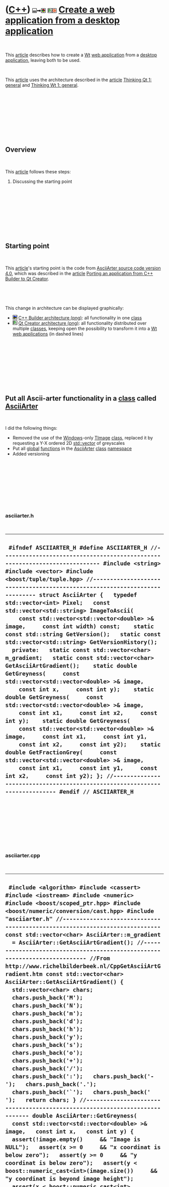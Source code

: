 



 

 

 

 

 

([C++](Cpp.htm)) ![Desktop](PicDesktop.png)![to](PicTo.png)![Web](PicWeb.png) ![Qt Creator](PicQtCreator.png)![Ubuntu](PicUbuntu.png) [Create a web application from a desktop application](CppFromDesktopToWebApplication.htm)
===============================================================================================================================================================================================================================

 

This [article](CppArticle.htm) describes how to create a [Wt](CppWt.htm)
[web application](CppWebApplication.htm) from a [desktop
application](CppDesktopApplication.htm), leaving both to be used.

 

This [article](CppArticle.htm) uses the architecture described in the
[article](CppArticle.htm) [Thinking Qt 1: general](CppThinkingQt1.htm)
and [Thinking Wt 1: general](CppThinkingWt1.htm).

 

 

 

 

 

Overview
--------

 

This [article](CppArticle.htm) follows these steps:

1.  Discussing the starting point

 

 

 

 

 

Starting point
--------------

 

This [article](CppArticle.htm)'s starting point is the code from
[AsciiArter source code version 4.0](ToolAsciiArterSource_4_0.htm),
which was described in the [article](CppArticle.htm) [Porting an
application from C++ Builder to Qt
Creator](CppFromCppBuilderToQtCreator.htm).

 

 

This change in architecture can be displayed graphically:

-   ![C++ Builder](PicCppBuilder.png) [C++ Builder
    architecture (png)](CppFromCppBuilderToQtCreatorBefore.png): all
    functionality in one [class](CppClass.htm)
-   ![Qt Creator](PicQtCreator.png) [Qt Creator
    architecture (png)](CppFromCppBuilderToQtCreator.png): all
    functionality distributed over multiple [classes](CppClass.htm),
    keeping open the possibility to transform it into a [Wt](CppWt.htm)
    [web applications](CppWebApplication.htm) (in dashed lines)

 

 

 

 

 

Put all Ascii-arter functionality in a [class](CppClass.htm) called [AsciiArter](CppAsciiArter.htm)
---------------------------------------------------------------------------------------------------

 

I did the following things:

-   Removed the use of the [Windows](CppWindows.htm)-only
    [TImage](CppTImage.htm) [class](CppClass.htm), replaced it by
    requesting a Y-X ordered 2D [std::vector](CppVector.htm) of
    greyscales
-   Put all [global](CppGlobal.htm) [functions](CppFunction.htm) in the
    [AsciiArter](CppAsciiArter.htm) [class](CppClass.htm)
    [namespace](CppNamespace.htm)
-   Added versioning

 

 

 

 

 

### asciiarter.h

 

  -------------------------------------------------------------------------------------------------------------------------------------------------------------------------------------------------------------------------------------------------------------------------------------------------------------------------------------------------------------------------------------------------------------------------------------------------------------------------------------------------------------------------------------------------------------------------------------------------------------------------------------------------------------------------------------------------------------------------------------------------------------------------------------------------------------------------------------------------------------------------------------------------------------------------------------------------------------------------------------------------------------------------------------------------------------------------------------------------------------------------------------------------------------------------------------------------------------------------------------------------------------------------------------------------------------------------------------------------------------------------------------------
  ` #ifndef ASCIIARTER_H #define ASCIIARTER_H //--------------------------------------------------------------------------- #include <string> #include <vector> #include <boost/tuple/tuple.hpp> //--------------------------------------------------------------------------- struct AsciiArter {   typedef std::vector<int> Pixel;   const std::vector<std::string> ImageToAscii(     const std::vector<std::vector<double> >& image,     const int width) const;    static const std::string GetVersion();   static const std::vector<std::string> GetVersionHistory();    private:   static const std::vector<char> m_gradient;   static const std::vector<char> GetAsciiArtGradient();    static double GetGreyness(     const std::vector<std::vector<double> >& image,     const int x,     const int y);    static double GetGreyness(     const std::vector<std::vector<double> >& image,     const int x1,     const int x2,     const int y);    static double GetGreyness(     const std::vector<std::vector<double> >& image,     const int x1,     const int y1,     const int x2,     const int y2);    static double GetFractionGrey(     const std::vector<std::vector<double> >& image,     const int x1,     const int y1,     const int x2,     const int y2); }; //--------------------------------------------------------------------------- #endif // ASCIIARTER_H`
  -------------------------------------------------------------------------------------------------------------------------------------------------------------------------------------------------------------------------------------------------------------------------------------------------------------------------------------------------------------------------------------------------------------------------------------------------------------------------------------------------------------------------------------------------------------------------------------------------------------------------------------------------------------------------------------------------------------------------------------------------------------------------------------------------------------------------------------------------------------------------------------------------------------------------------------------------------------------------------------------------------------------------------------------------------------------------------------------------------------------------------------------------------------------------------------------------------------------------------------------------------------------------------------------------------------------------------------------------------------------------------------------

 

 

 

 

 

### asciiarter.cpp

 

  --------------------------------------------------------------------------------------------------------------------------------------------------------------------------------------------------------------------------------------------------------------------------------------------------------------------------------------------------------------------------------------------------------------------------------------------------------------------------------------------------------------------------------------------------------------------------------------------------------------------------------------------------------------------------------------------------------------------------------------------------------------------------------------------------------------------------------------------------------------------------------------------------------------------------------------------------------------------------------------------------------------------------------------------------------------------------------------------------------------------------------------------------------------------------------------------------------------------------------------------------------------------------------------------------------------------------------------------------------------------------------------------------------------------------------------------------------------------------------------------------------------------------------------------------------------------------------------------------------------------------------------------------------------------------------------------------------------------------------------------------------------------------------------------------------------------------------------------------------------------------------------------------------------------------------------------------------------------------------------------------------------------------------------------------------------------------------------------------------------------------------------------------------------------------------------------------------------------------------------------------------------------------------------------------------------------------------------------------------------------------------------------------------------------------------------------------------------------------------------------------------------------------------------------------------------------------------------------------------------------------------------------------------------------------------------------------------------------------------------------------------------------------------------------------------------------------------------------------------------------------------------------------------------------------------------------------------------------------------------------------------------------------------------------------------------------------------------------------------------------------------------------------------------------------------------------------------------------------------------------------------------------------------------------------------------------------------------------------------------------------------------------------------------------------------------------------------------------------------------------------------------------------------------------------------------------------------------------------------------------------------------------------------------------------------------------------------------------------------------------------------------------------------------------------------------------------------------------------------------------------------------------------------------------------------------------------------------------------------------------------------------------------------------------------------------------------------------------------------------------------------------------------------------------------------------------------------------------------------------------------------------------------------------------------------------------------------------------------------------------------------------------------------------------------------------------------------------------------------------------------------------------------------------------------------------------------------------------------------------------------------------------------------------------------------------------------------------------------------------------------------------------------------------------------------------------------------------------------------------------------------------------------------------------------------------------------------------------------------------------------------------------------------------------------------------------------------------------------------------------------------------------------------------------------------------------------------------------------------------------------------------------------------------------------------------------------------------------------------------------------------------------------------------------------------------------------------------------------------------------------------------------------------------------------------------------------------------------------------------------------------------------------------------------------------------------------------------------------------------------------------------------------------------------------------------------------------------------------------------------------------------------------------------------------------------------------------------------------------------------------------------------------------------------------------------------------------------------------------------------------------------------------------------------------------------------------------------------------------------------------------------------------------------------------------------------------------------------------------------------------------------------------------------------------------------------------------------------------------------------------------------------------------------------------------------------------------------------------------------------------------------------------------------------------------------------------------------------------------------------------------------------------------------------------------------------------------------------------------------------------------------------------------------------------------------------------------------------------------------------------------------------------------------------------------------------------------------------------------------------------------------------------------------------------------------------------------------------------------------------------------------------------------------------------------------------------------------------------------------------------------------------
  ``  #include <algorithm> #include <cassert> #include <iostream> #include <numeric> #include <boost/scoped_ptr.hpp> #include <boost/numeric/conversion/cast.hpp> #include "asciiarter.h" //--------------------------------------------------------------------------- const std::vector<char> AsciiArter::m_gradient   = AsciiArter::GetAsciiArtGradient(); //--------------------------------------------------------------------------- //From http://www.richelbilderbeek.nl/CppGetAsciiArtGradient.htm const std::vector<char> AsciiArter::GetAsciiArtGradient() {   std::vector<char> chars;   chars.push_back('M');   chars.push_back('N');   chars.push_back('m');   chars.push_back('d');   chars.push_back('h');   chars.push_back('y');   chars.push_back('s');   chars.push_back('o');   chars.push_back('+');   chars.push_back('/');   chars.push_back(':');   chars.push_back('-');   chars.push_back('.');   chars.push_back('`');   chars.push_back(' ');   return chars; } //--------------------------------------------------------------------------- double AsciiArter::GetGreyness(   const std::vector<std::vector<double> >& image,   const int x,   const int y) {   assert(!image.empty()     && "Image is NULL");   assert(x >= 0     && "x coordinat is below zero");   assert(y >= 0     && "y coordinat is below zero");   assert(y < boost::numeric_cast<int>(image.size())     && "y coordinat is beyond image height");   assert(x < boost::numeric_cast<int>(image[y].size())     && "x coordinat is beyond image width");   const double greyness = image[y][x];   assert(greyness >= 0.0);   assert(greyness <= 1.0);   return greyness; } //--------------------------------------------------------------------------- //Get a line of pixel's average greyness double AsciiArter::GetGreyness(   const std::vector<std::vector<double> >& image,   const int x1,   const int x2,   const int y) {   assert(!image.empty()     && "Image is NULL");   assert(x1 >= 0     && "x1 coordinat is below zero");   assert(x2 >= 0     && "x2 coordinat is below zero");   assert(y >= 0     && "y coordinat is below zero");   assert(y < boost::numeric_cast<int>(image.size())     && "y coordinat is beyond image height");   assert(x1 < x2     && "X-coordinats must be different and ordered");   assert(x1 < boost::numeric_cast<int>(image[y].size())     && "x1 coordinat is beyond image width");   assert(x2 < boost::numeric_cast<int>(image[y].size())     && "x2 coordinat is beyond image width");   assert(image[y].begin() + x2 != image[y].end()     && "x2 coordinat iterator must not be beyond image width");   const double average_greyness = std::accumulate(     image[y].begin() + x1,     image[y].begin() + x2,     0.0) / boost::numeric_cast<double>(x2-x1);   assert(average_greyness >= 0.0);   assert(average_greyness <= 1.0);   return average_greyness; } //--------------------------------------------------------------------------- //Get a square of pixels' average greyness double AsciiArter::GetGreyness(   const std::vector<std::vector<double> >& image,   const int x1,   const int y1,   const int x2,   const int y2) {   assert(y1 < y2     && "Y-coordinats must be ordered");    double sum = 0.0;    for (int y=y1; y!=y2; ++y)   {     const double grey = GetGreyness(image,x1,x2,y);     assert(grey >= 0 && grey < 1.0);     sum+=grey;   }   const double average_greyness = sum     / boost::numeric_cast<double>(y2 - y1);    assert(average_greyness >=0.0 && average_greyness <= 1.0);   return average_greyness; } //--------------------------------------------------------------------------- //Generalizes a pixel, line or rectangle to one average greyness double AsciiArter::GetFractionGrey(   const std::vector<std::vector<double> >& image,   const int x1,   const int y1,   const int x2,   const int y2) {   assert(x1 <= x2);   assert(y1 <= y2);   if (x1 == x2 && y1 == y2) return GetGreyness(image,x1,y1);   if (y1 == y2) return GetGreyness(image,x1,x2,y1);   if (x1 == x2)   {     assert(y1 < y2);     double sum = 0;     for (int y=y1; y!=y2; ++y)     {       const double g = GetGreyness(image,x1,y);       assert(g >= 0.0);       assert(g <= 1.0);       sum+=g;     }     const double average_greyness       = sum / boost::numeric_cast<double>(y2-y1);     assert(average_greyness >= 0.0);     assert(average_greyness <= 1.0);     return average_greyness;   }   return GetGreyness(image,x1,y1,x2,y2); } //--------------------------------------------------------------------------- const std::string AsciiArter::GetVersion() {   return "1.0"; } //--------------------------------------------------------------------------- const std::vector<std::string> AsciiArter::GetVersionHistory() {   std::vector<std::string> v;   v.push_back("2011-03-23: Version 1.0: initial version");   return v; } //--------------------------------------------------------------------------- //'image' must be a y-x-ordered std::vector of grey values //ranging from [0.0,1.0], where 0.0 denotes black and //1.0 denotes white. //From http://www.richelbilderbeek.nl/CppImageToAscii.htm const std::vector<std::string> AsciiArter::ImageToAscii(   const std::vector<std::vector<double> >& image,   const int width) const //How many chars the ASCII image will be wide {   //If the number of chars is below 5,   //the calculation would be more complicated due to a too trivial value of charWidth   assert(width >= 5);     //Maxy is in proportion with the bitmap   const int image_width  = image[0].size();   const int image_height = image.size();    const int maxy =     (static_cast<double>(width)     / static_cast<double>(image_width))     * static_cast<double>(image_height);   assert(maxy > 0);   const double dX = static_cast<double>(image_width)     / static_cast<double>(width);   const double dY = static_cast<double>(image_height)     / static_cast<double>(maxy);   assert(dX > 0.0);   assert(dY > 0.0);    std::vector<std::string> v;    for (int y=0; y!=maxy; ++y)   {     std::string s;     for (int x=0; x!=width; ++x)     {       const int x1 = std::min(         static_cast<double>(x) * dX,         image_width  - 1.0) + 0.5;       const int y1 = std::min(         static_cast<double>(y) * dY,         image_height - 1.0) + 0.5;       const int x2 = std::min(         (static_cast<double>(x) * dX) + dX,         image_width  - 1.0) + 0.5;       const int y2 = std::min(         (static_cast<double>(y) * dY) + dY,         image_height - 1.0) + 0.5;       assert(x1 >= 0);       assert(x2 >= 0);       assert(y1 >= 0);       assert(y2 >= 0);       assert(x1 < image_width);       assert(x2 < image_width);       assert(y1 < image_height);       assert(y2 < image_height);        const double f = GetFractionGrey(image,x1,y1,x2,y2);       assert(f >= 0.0 && f <= 1.0);       const int i         = boost::numeric_cast<int>(           f * boost::numeric_cast<double>(m_gradient.size() - 1));       assert(i >= 0);       assert(i < boost::numeric_cast<int>(m_gradient.size()));       const char c = m_gradient[i];       s+=c;     }     v.push_back(s);   }   return v; } //--------------------------------------------------------------------------- ``
  --------------------------------------------------------------------------------------------------------------------------------------------------------------------------------------------------------------------------------------------------------------------------------------------------------------------------------------------------------------------------------------------------------------------------------------------------------------------------------------------------------------------------------------------------------------------------------------------------------------------------------------------------------------------------------------------------------------------------------------------------------------------------------------------------------------------------------------------------------------------------------------------------------------------------------------------------------------------------------------------------------------------------------------------------------------------------------------------------------------------------------------------------------------------------------------------------------------------------------------------------------------------------------------------------------------------------------------------------------------------------------------------------------------------------------------------------------------------------------------------------------------------------------------------------------------------------------------------------------------------------------------------------------------------------------------------------------------------------------------------------------------------------------------------------------------------------------------------------------------------------------------------------------------------------------------------------------------------------------------------------------------------------------------------------------------------------------------------------------------------------------------------------------------------------------------------------------------------------------------------------------------------------------------------------------------------------------------------------------------------------------------------------------------------------------------------------------------------------------------------------------------------------------------------------------------------------------------------------------------------------------------------------------------------------------------------------------------------------------------------------------------------------------------------------------------------------------------------------------------------------------------------------------------------------------------------------------------------------------------------------------------------------------------------------------------------------------------------------------------------------------------------------------------------------------------------------------------------------------------------------------------------------------------------------------------------------------------------------------------------------------------------------------------------------------------------------------------------------------------------------------------------------------------------------------------------------------------------------------------------------------------------------------------------------------------------------------------------------------------------------------------------------------------------------------------------------------------------------------------------------------------------------------------------------------------------------------------------------------------------------------------------------------------------------------------------------------------------------------------------------------------------------------------------------------------------------------------------------------------------------------------------------------------------------------------------------------------------------------------------------------------------------------------------------------------------------------------------------------------------------------------------------------------------------------------------------------------------------------------------------------------------------------------------------------------------------------------------------------------------------------------------------------------------------------------------------------------------------------------------------------------------------------------------------------------------------------------------------------------------------------------------------------------------------------------------------------------------------------------------------------------------------------------------------------------------------------------------------------------------------------------------------------------------------------------------------------------------------------------------------------------------------------------------------------------------------------------------------------------------------------------------------------------------------------------------------------------------------------------------------------------------------------------------------------------------------------------------------------------------------------------------------------------------------------------------------------------------------------------------------------------------------------------------------------------------------------------------------------------------------------------------------------------------------------------------------------------------------------------------------------------------------------------------------------------------------------------------------------------------------------------------------------------------------------------------------------------------------------------------------------------------------------------------------------------------------------------------------------------------------------------------------------------------------------------------------------------------------------------------------------------------------------------------------------------------------------------------------------------------------------------------------------------------------------------------------------------------------------------------------------------------------------------------------------------------------------------------------------------------------------------------------------------------------------------------------------------------------------------------------------------------------------------------------------------------------------------------------------------------------------------------------------------------------------------------------------------------------------------------------------------------

 

 

 

 

 

Put the [GUI](CppGui.htm) logic in a platform-independent [class](CppClass.htm) called [TestAsciiArterDialog](CppTestAsciiArterDialog.htm)
------------------------------------------------------------------------------------------------------------------------------------------

 

I did the following things:

-   Removed the use of the [Windows](CppWindows.htm)-only
    [TImage](CppTImage.htm) [class](CppClass.htm), replaced it by
    requesting a Y-X ordered 2D [std::vector](CppVector.htm) of
    greyscales
-   Added versioning

 

 

 

 

 

### testasciiarterdialog.h

 

  ------------------------------------------------------------------------------------------------------------------------------------------------------------------------------------------------------------------------------------------------------------------------------------------------------------------------------------------------------------------------------------------------------------------------------------------------------------------------------------------------------------------------------------------------------------------------------------------------------------------------------------------------------------------------------------------------------------------------------------------------------------------------------------------------------------------------------------------------------------------------------------------------------------------------------------------------------------------------------------------------------------------------------------------------------------------------------------------------------------------------------------------------------------------------------------------------------------------------
  ` #ifndef TESTASCIIARTERDIALOG_H #define TESTASCIIARTERDIALOG_H //--------------------------------------------------------------------------- #include <string> #include <vector> //--------------------------------------------------------------------------- #include <boost/scoped_ptr.hpp> //--------------------------------------------------------------------------- #include "about.h" struct AsciiArter; //--------------------------------------------------------------------------- struct TestAsciiArterDialog {   TestAsciiArterDialog();   const std::vector<std::string>& GetAsciiArt() const { return m_asciiart; }   bool CanConvert() const;   void Convert();    static const About GetAbout();   static const std::string GetVersion();   static const std::vector<std::string> GetVersionHistory();    void SetImage(const std::vector<std::vector<double> >& image);   void SetWidth(const int width);    private:   std::vector<std::string> m_asciiart;   std::vector<std::vector<double> > m_image;   int m_width;    const boost::scoped_ptr<AsciiArter> m_asciiarter; }; //--------------------------------------------------------------------------- #endif // TESTASCIIARTERDIALOG_H`
  ------------------------------------------------------------------------------------------------------------------------------------------------------------------------------------------------------------------------------------------------------------------------------------------------------------------------------------------------------------------------------------------------------------------------------------------------------------------------------------------------------------------------------------------------------------------------------------------------------------------------------------------------------------------------------------------------------------------------------------------------------------------------------------------------------------------------------------------------------------------------------------------------------------------------------------------------------------------------------------------------------------------------------------------------------------------------------------------------------------------------------------------------------------------------------------------------------------------------

 

 

 

 

 

### testasciiarterdialog.cpp

 

  -----------------------------------------------------------------------------------------------------------------------------------------------------------------------------------------------------------------------------------------------------------------------------------------------------------------------------------------------------------------------------------------------------------------------------------------------------------------------------------------------------------------------------------------------------------------------------------------------------------------------------------------------------------------------------------------------------------------------------------------------------------------------------------------------------------------------------------------------------------------------------------------------------------------------------------------------------------------------------------------------------------------------------------------------------------------------------------------------------------------------------------------------------------------------------------------------------------------------------------------------------------------------------------------------------------------------------------------------------------------------------------------------------------------------------------------------------------------------------------------------------------------------------------------------------------------------------------------------------------------------------------------------------------------------------------------------------------------------------------------------------------------------------------------------------------------------------------------------------------------------------------------------------------------------------------------------------------------------------------------------------------------------------------------------------------------------------------------------------------------------------------------------------------------------------------------------------------------
  ` #include "asciiarter.h" #include "testasciiarterdialog.h" //--------------------------------------------------------------------------- TestAsciiArterDialog::TestAsciiArterDialog()   : m_width(0),     m_asciiarter(new AsciiArter) {  } //--------------------------------------------------------------------------- bool TestAsciiArterDialog::CanConvert() const {   return !m_image.empty() && m_width > 5; } //--------------------------------------------------------------------------- void TestAsciiArterDialog::Convert() {   m_asciiart = m_asciiarter->ImageToAscii(m_image,m_width); } //--------------------------------------------------------------------------- const About TestAsciiArterDialog::GetAbout() {   About a(     "Richel Bilderbeek",     "TestAsciiArter",     "tool to test the AsciiArter class",     "the 23rd of March 2011",     "2006-2011",     "http://www.richelbilderbeek.nl/ToolTestAsciiArter.htm",     GetVersion(),     GetVersionHistory());   a.AddLibrary("AsciiArter version: " + AsciiArter::GetVersion());   return a; } //--------------------------------------------------------------------------- const std::string TestAsciiArterDialog::GetVersion() {   return "4.0"; } //--------------------------------------------------------------------------- const std::vector<std::string> TestAsciiArterDialog::GetVersionHistory() {   std::vector<std::string> v;   v.push_back("2006-12-13: Version 1.0: initial version (then called 'AsciiArter') programmed in C++ Builder");   v.push_back("2006-12-16: Version 2.0: minor improvements");   v.push_back("2008-06-21: Version 3.0: minor improvements");   v.push_back("2011-03-23: Version 4.0: port to Qt Creator");   return v; } //--------------------------------------------------------------------------- void TestAsciiArterDialog::SetImage(const std::vector<std::vector<double> >& image) {   m_image = image; } //--------------------------------------------------------------------------- void TestAsciiArterDialog::SetWidth(const int width) {   assert(width > 5);   m_width = width; } //---------------------------------------------------------------------------`
  -----------------------------------------------------------------------------------------------------------------------------------------------------------------------------------------------------------------------------------------------------------------------------------------------------------------------------------------------------------------------------------------------------------------------------------------------------------------------------------------------------------------------------------------------------------------------------------------------------------------------------------------------------------------------------------------------------------------------------------------------------------------------------------------------------------------------------------------------------------------------------------------------------------------------------------------------------------------------------------------------------------------------------------------------------------------------------------------------------------------------------------------------------------------------------------------------------------------------------------------------------------------------------------------------------------------------------------------------------------------------------------------------------------------------------------------------------------------------------------------------------------------------------------------------------------------------------------------------------------------------------------------------------------------------------------------------------------------------------------------------------------------------------------------------------------------------------------------------------------------------------------------------------------------------------------------------------------------------------------------------------------------------------------------------------------------------------------------------------------------------------------------------------------------------------------------------------------------

 

 

 

 

 

Put the [Qt](CppQt.htm) [GUI](CppGui.htm) functionality in a [class](CppClass.htm) called [QtTestAsciiArterDialog](CppQtTestAsciiArterDialog.htm)
-------------------------------------------------------------------------------------------------------------------------------------------------

 

I did the following things:

-   Let GUI library used, Qt in this case, convert the QImage to the
    requested Y-X ordered 2D [std::vector](CppVector.htm) of greyscales

 

 

 

 

 

### qttestasciiarterdialog.h

 

  --------------------------------------------------------------------------------------------------------------------------------------------------------------------------------------------------------------------------------------------------------------------------------------------------------------------------------------------------------------------------------------------------------------------------------------------------------------------------------------------------------------------------------------------------------------------------------------------------------------------------------------------------------------------------------------------------------------------------------------------------------------------------------------------------------------------------------------------------------------------------------------------------------------------------------------------------------------------------------------------------------------------------------------------------------------------------------------------------------------------------------------------------------------------------------------------------------------------------------------------------------------------------------------------------------------------------------------------------------------------------------------------------
  ` #ifndef QTTESTASCIIARTERDIALOG_H #define QTTESTASCIIARTERDIALOG_H //--------------------------------------------------------------------------- #include <QDialog> //--------------------------------------------------------------------------- #include <boost/scoped_ptr.hpp> //--------------------------------------------------------------------------- #include "testasciiarterdialog.h" //--------------------------------------------------------------------------- namespace Ui {   class QtTestAsciiArterDialog; } //--------------------------------------------------------------------------- struct QImage; //--------------------------------------------------------------------------- class QtTestAsciiArterDialog : public QDialog {   Q_OBJECT  public:   explicit QtTestAsciiArterDialog(QWidget *parent = 0);   ~QtTestAsciiArterDialog();  protected:   void changeEvent(QEvent *e);  private:   Ui::QtTestAsciiArterDialog *ui;   const boost::scoped_ptr<TestAsciiArterDialog> m_dialog;   void DrawAsciiArt();    static const std::vector<std::vector<double> >     ConvertToGreyYx(const QImage * const i);  private slots:   void on_button_about_clicked();   void on_edit_width_textChanged(QString );   void on_button_load_clicked(); }; //--------------------------------------------------------------------------- #endif // QTTESTASCIIARTERDIALOG_H`
  --------------------------------------------------------------------------------------------------------------------------------------------------------------------------------------------------------------------------------------------------------------------------------------------------------------------------------------------------------------------------------------------------------------------------------------------------------------------------------------------------------------------------------------------------------------------------------------------------------------------------------------------------------------------------------------------------------------------------------------------------------------------------------------------------------------------------------------------------------------------------------------------------------------------------------------------------------------------------------------------------------------------------------------------------------------------------------------------------------------------------------------------------------------------------------------------------------------------------------------------------------------------------------------------------------------------------------------------------------------------------------------------------

 

 

 

 

 

### qttestasciiarterdialog.cpp

 

  ------------------------------------------------------------------------------------------------------------------------------------------------------------------------------------------------------------------------------------------------------------------------------------------------------------------------------------------------------------------------------------------------------------------------------------------------------------------------------------------------------------------------------------------------------------------------------------------------------------------------------------------------------------------------------------------------------------------------------------------------------------------------------------------------------------------------------------------------------------------------------------------------------------------------------------------------------------------------------------------------------------------------------------------------------------------------------------------------------------------------------------------------------------------------------------------------------------------------------------------------------------------------------------------------------------------------------------------------------------------------------------------------------------------------------------------------------------------------------------------------------------------------------------------------------------------------------------------------------------------------------------------------------------------------------------------------------------------------------------------------------------------------------------------------------------------------------------------------------------------------------------------------------------------------------------------------------------------------------------------------------------------------------------------------------------------------------------------------------------------------------------------------------------------------------------------------------------------------------------------------------------------------------------------------------------------------------------------------------------------------------------------------------------------------------------------------------------------------------------------------------------------------------------------------------------------------------------------------------------------------------------------------------------------------------------------------------------------------------------------------------------------------------------------------------------------------------------------------------------------------------------------------------------------------------------------------------------------------------------------------------------------------------------------------------------------------------------------------------------------------------------------------------------------------------------------------------------------------------------------------------------------------------------------------------------------------------------------------------------------------------------------------------------------------------------------------------------------------------------------------------------------------------------------------------------------------------------------------------------------------------------------------------------------------------------------------------------------------------------------------------------------------------------------------------------------------
  ` #include <boost/foreach.hpp> #include <boost/lexical_cast.hpp> #include <boost/numeric/conversion/cast.hpp> //--------------------------------------------------------------------------- #include <QFileDialog> #include <QImage> #include <QPixmap> //--------------------------------------------------------------------------- #include "asciiarter.h" #include "testasciiarterdialog.h" #include "qtaboutdialog.h" #include "qttestasciiarterdialog.h" #include "ui_qttestasciiarterdialog.h" //--------------------------------------------------------------------------- QtTestAsciiArterDialog::QtTestAsciiArterDialog(QWidget *parent)   : QDialog(parent, Qt::Window),     ui(new Ui::QtTestAsciiArterDialog),     m_dialog(new TestAsciiArterDialog) {   ui->setupUi(this);   ui->edit_width->setText("80");   on_edit_width_textChanged("80"); } //--------------------------------------------------------------------------- QtTestAsciiArterDialog::~QtTestAsciiArterDialog() {   delete ui; } //--------------------------------------------------------------------------- void QtTestAsciiArterDialog::changeEvent(QEvent *e) {   QDialog::changeEvent(e);   switch (e->type()) {   case QEvent::LanguageChange:     ui->retranslateUi(this);     break;   default:     break;   } } //--------------------------------------------------------------------------- void QtTestAsciiArterDialog::DrawAsciiArt() {   if (!m_dialog->CanConvert()) return;    m_dialog->Convert();    const std::vector<std::string>& v = m_dialog->GetAsciiArt();   ui->text->clear();    BOOST_FOREACH(const std::string& s,v)   {     ui->text->appendPlainText(s.c_str());   } } //--------------------------------------------------------------------------- void QtTestAsciiArterDialog::on_button_load_clicked() {   QFileDialog d;   const QString filename = d.getOpenFileName();    if (!QFile::exists(filename))   {     return;   }    QImage p(filename);   const std::vector<std::vector<double> > v     = ConvertToGreyYx(&p);    m_dialog->SetImage(v);   DrawAsciiArt(); } //--------------------------------------------------------------------------- //Returns a Y-X-ordered std::vector of greynesses. const std::vector<std::vector<double> >   QtTestAsciiArterDialog::ConvertToGreyYx(const QImage * const i) {   const int maxy = i->height();   const int maxx = i->width();   const int n_bytes = i->bytesPerLine() / maxx;    std::vector<std::vector<double> > v;   for (int y=0; y!=maxy; ++y)   {     v.push_back(std::vector<double>());     const unsigned char * const line = i->scanLine(y);     for (int x=0; x!=maxx; ++x)     {       int sum = 0;       for (int byte=0; byte!=n_bytes; ++byte)       {         sum += line[(x * n_bytes) + byte];       }       const double greyness         = (boost::numeric_cast<double>(sum)         / boost::numeric_cast<double>(n_bytes))         / 256.0;       assert(greyness >= 0.0);       assert(greyness <= 1.0);       v.back().push_back(greyness);      }   }   return v; } //--------------------------------------------------------------------------- void QtTestAsciiArterDialog::on_edit_width_textChanged(QString q) {   const std::string s = q.toStdString();   try   {     boost::lexical_cast<int>(s);   }   catch (boost::bad_lexical_cast&)   {     return;   }   const int width = boost::lexical_cast<int>(s);   if (width <= 5) return;   this->m_dialog->SetWidth(width);   DrawAsciiArt();  } //--------------------------------------------------------------------------- void QtTestAsciiArterDialog::on_button_about_clicked() {   About a = TestAsciiArterDialog::GetAbout();   QtAboutDialog d(a);   d.exec(); } //---------------------------------------------------------------------------`
  ------------------------------------------------------------------------------------------------------------------------------------------------------------------------------------------------------------------------------------------------------------------------------------------------------------------------------------------------------------------------------------------------------------------------------------------------------------------------------------------------------------------------------------------------------------------------------------------------------------------------------------------------------------------------------------------------------------------------------------------------------------------------------------------------------------------------------------------------------------------------------------------------------------------------------------------------------------------------------------------------------------------------------------------------------------------------------------------------------------------------------------------------------------------------------------------------------------------------------------------------------------------------------------------------------------------------------------------------------------------------------------------------------------------------------------------------------------------------------------------------------------------------------------------------------------------------------------------------------------------------------------------------------------------------------------------------------------------------------------------------------------------------------------------------------------------------------------------------------------------------------------------------------------------------------------------------------------------------------------------------------------------------------------------------------------------------------------------------------------------------------------------------------------------------------------------------------------------------------------------------------------------------------------------------------------------------------------------------------------------------------------------------------------------------------------------------------------------------------------------------------------------------------------------------------------------------------------------------------------------------------------------------------------------------------------------------------------------------------------------------------------------------------------------------------------------------------------------------------------------------------------------------------------------------------------------------------------------------------------------------------------------------------------------------------------------------------------------------------------------------------------------------------------------------------------------------------------------------------------------------------------------------------------------------------------------------------------------------------------------------------------------------------------------------------------------------------------------------------------------------------------------------------------------------------------------------------------------------------------------------------------------------------------------------------------------------------------------------------------------------------------------------------------------------------------------------

 

 

 

 

 

Conclusion
----------

 

Instead of explaining all steps in detail, this
[article](CppArticle.htm) shows a change in architecture from
Windows-only GUI-dependent to platform-independent as described in the
[article](CppArticle.htm) [Thinking Qt 1: general](CppThinkingQt1.htm).
These changes can be viewed in in image and in code:

 

-   ![C++ Builder](PicCppBuilder.png) [C++ Builder
    architecture (png)](CppFromCppBuilderToQtCreatorBefore.png):
    [AsciiArter source code version 1.0](ToolAsciiArterSource_1_0.htm)
-   ![Qt Creator](PicQtCreator.png) [Qt Creator
    architecture (png)](CppFromCppBuilderToQtCreator.png): [AsciiArter
    source code version 4.0](ToolTestAsciiArterSource_4_0.htm)

 

 

 

 

 





 




